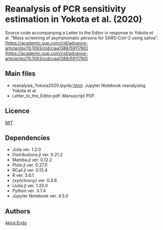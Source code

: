 # Reanalysis of PCR sensitivity estimation in Yokota et al. (2020)
Source code accompanying a Letter to the Editor in response to Yokota et al. "Mass screening of asymptomatic persons for SARS-CoV-2 using saliva". [https://academic.oup.com/cid/advance-article/doi/10.1093/cid/ciaa1388/5911780](https://academic.oup.com/cid/advance-article/doi/10.1093/cid/ciaa1388/5911780)

## Main files
* reanalysis_Yokota2020.ipynb/[.html](https://akira-endo.github.io/reanalysis_Yokota2020/reanalysis_Yokota2020.html):
Jupyter Notebook reanalysing Yokota et al.
* Letter_to_the_Editor.pdf:
Manuscript PDF.

## Licence

[MIT](https://github.com/akira-endo/reanalysis_Yokota2020/blob/master/LICENSE)

## Dependencies
* Julia ver. 1.2.0
* Distributions.jl ver. 0.21.2
* Mamba.jl ver. 0.12.2
* Plots.jl ver. 0.27.0
* RCall.jl ver. 0.13.4
* R ver. 3.6.1
* {synchrony} ver. 0.3.8
* IJulia.jl ver. 1.20.0
* Python ver. 3.7.4
* Jupyter Notebook ver. 4.5.0

## Authors

[Akira Endo](https://github.com/akira-endo)
